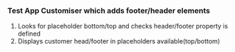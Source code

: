 ### Test App Customiser which adds footer/header elements 

1. Looks for placeholder bottom/top and checks header/footer property is defined
2. Displays customer head/footer in placeholders available(top/bottom)